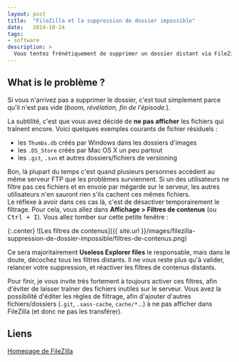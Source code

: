 ```yaml
---
layout: post
title:  "FileZilla et la suppression de dossier impossible"
date:   2014-10-24
tags: 
- software
description: >
  Vous tentez frénétiquement de supprimer un dossier distant via FileZilla mais rien n'y fait ? Think different.
---
```


## What is le problème ?

Si vous n'arrivez pas a supprimer le dossier, c'est tout simplement parce qu'il n'est pas vide (*boom, révélation, fin de l'épisode.*).

La subtilité, c'est que vous avez décidé de **ne pas afficher** les fichiers qui traînent encore. Voici quelques exemples courants de fichier résiduels :

- les `Thumbs.db` créés par Windows dans les dossiers d'images
- les `.DS_Store` créés par Mac OS X un peu partout
- les `.git`, `.svn` et autres dossiers/fichiers de versioning

Bon, là plupart du temps c'est quand plusieurs personnes accèdent au même serveur FTP que les problèmes surviennent. Si un des utilisateurs ne filtre pas ces fichiers et en envoie par mégarde sur le serveur, les autres utilisateurs n'en sauront rien s'ils cachent ces mêmes fichiers.  
Le réflexe à avoir dans ces cas là, c'est de désactiver temporairement le filtrage. Pour cela, vous allez dans **Affichage > Filtres de contenus** (ou <kbd>Ctrl + I</kbd>). Vous allez tomber sur cette petite fenêtre :

{:.center}
![Les filtres de contenus]({{ site.url }}/images/filezilla-suppression-de-dossier-impossible/filtres-de-contenus.png)

Ce sera majoritairement **Useless Explorer files** le responsable, mais dans le doute, décochez tous les filtres distants. Il ne vous reste plus qu'à valider, relancer votre suppression, et réactiver les filtres de contenus distants.

Pour finir, je vous invite très fortement à toujours activer ces filtres, afin d'éviter de laisser traîner des fichiers inutiles sur le serveur. Vous avez la possibilité d'éditer les règles de filtrage, afin d'ajouter d'autres fichiers/dossiers (`.git`, `.sass-cache`, `cache/*`...) à ne pas afficher dans FileZilla (et donc ne pas les transférer).


## Liens
[Homepage de FileZilla](https://filezilla-project.org/)   